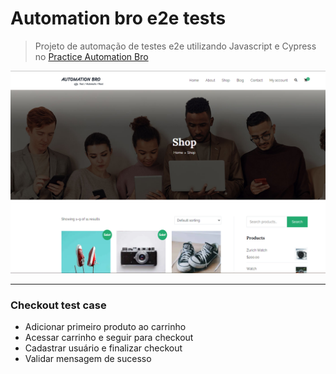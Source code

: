 # Automation bro e2e tests
> Projeto de automação de testes e2e utilizando Javascript e Cypress no [Practice Automation Bro](https://practice.automationbro.com)

<p align="center">
  <img src="./docs/automationbro.png" width="600">
</p>

---
### Checkout test case
* Adicionar primeiro produto ao carrinho
* Acessar carrinho e seguir para checkout
* Cadastrar usuário e finalizar checkout
* Validar mensagem de sucesso

